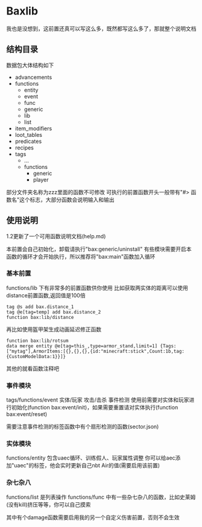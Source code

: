 # Baxlib

我也是没想到，这前置还真可以写这么多，既然都写这么多了，那就整个说明文档

## 结构目录

数据包大体结构如下
- advancements
- functions
  - entity
  - event
  - func
  - generic
  - lib
  - list
- item_modifiers
- loot_tables
- predicates
- recipes
- tags
  - ...
  - functions
    - generic
    - player

部分文件夹名称为zzz里面的函数不可修改
可执行的前置函数开头一般带有"#> 函数名"这个标志，大部分函数会说明输入和输出

## 使用说明

1.2更新了一个可用函数说明文档(help.md)

本前置会自己初始化，卸载请执行"bax:generic/uninstall"
有些模块需要开启本函数的循环才会开始执行，所以推荐将"bax:main"函数加入循环

### 基本前置

functions/lib 下有非常多的前置函数供你使用
比如获取两实体的距离可以使用distance前置函数,返回值是100倍
```mcfunction
tag @s add bax.distance_1
tag @e[tag=temp] add bax.distance_2
function bax:lib/distance
```
再比如使用盔甲架生成动画延迟修正函数
```mcfunction
function bax:lib/rotsum
data merge entity @e[tag=this_,type=armor_stand,limit=1] {Tags:["mytag"],ArmorItems:[{},{},{},{id:"minecraft:stick",Count:1b,tag:{CustomModelData:1}}]}
```
其他的就看函数注释吧

### 事件模块

tags/functions/event 实体/玩家 攻击/击杀 事件检测
使用前需要对实体和玩家进行初始化(function bax:event/init)，如果需要重置请对实体执行(function bax:event/reset)

需要注意事件检测的标签函数中有个扇形检测的函数(sector.json)

### 实体模块

functions/entity 包含uaec循环、训练假人、玩家属性调整
你可以给aec添加"uaec"的标签，他会实时更新自己nbt Air的值(需要启用该前置)

### 杂七杂八

functions/list 是列表操作 functions/func 中有一些杂七杂八的函数，比如史莱姆(没有kill)挤压等等，你可以自己摸索

其中有个damage函数需要启用我的另一个自定义伤害前置，否则不会生效